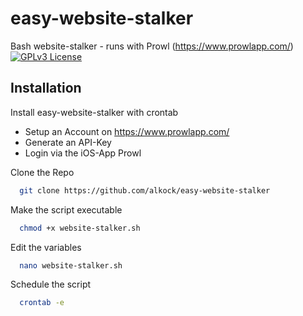 
# easy-website-stalker

Bash website-stalker - runs with Prowl (https://www.prowlapp.com/)
[![GPLv3 License](https://img.shields.io/badge/License-GPL%20v3-yellow.svg)](https://opensource.org/licenses/)


## Installation

Install easy-website-stalker with crontab

- Setup an Account on https://www.prowlapp.com/
- Generate an API-Key
- Login via the iOS-App Prowl

Clone the Repo
```bash
  git clone https://github.com/alkock/easy-website-stalker
```
Make the script executable
```bash
  chmod +x website-stalker.sh
```

Edit the variables
```bash
  nano website-stalker.sh
```
  
Schedule the script
```bash
  crontab -e 
```

   



